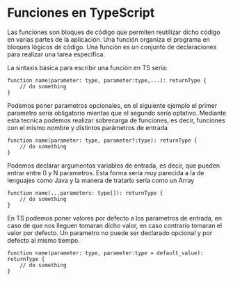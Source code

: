 # Funciones en TypeScript

Las funciones son bloques de código que permiten reutilizar dicho código en varias partes de la aplicación. Una función organiza el programa en bloques lógicos de código. Una función es un conjunto de declaraciones para realizar una tarea especifica.

La sintaxis básica para escribir una función en TS sería:

    function name(parameter: type, parameter:type,...): returnType {
        // do something
    }

Podemos poner parametros opcionales, en el siguiente ejemplo el primer parametro sería obligatorio mientas que el segundo sería optativo. Mediante esta tecnica podemos realizar sobrecarga de funciones, es decir, funciones con el mismo nombre y distintos parámetros de entrada

    function name(parameter: type, parameter?:type): returnType {
        // do something
    }

Podemos declarar argumentos variables de entrada, es decir, que pueden entrar entre 0 y N parametros. Esta forma sería muy parecida a la de lenguajes como Java y la manera de tratarlo sería como un Array

    function name(...parameters: type[]): returnType {
        // do something
    }

En TS podemos poner valores por defecto a los parametros de entrada, en caso de que nos lleguen tomaran dicho valor, en caso contrario tomaran el valor por defecto. Un parametro no puede ser declarado opcional y por defecto al mismo tiempo.

    function name(parameter: type, parameter:type = default_value): returnType {
        // do something
    }
